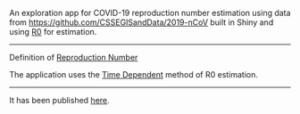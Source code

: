 An exploration app for COVID-19 reproduction number estimation using data from https://github.com/CSSEGISandData/2019-nCoV built in Shiny and using [R0](https://cran.r-project.org/web/packages/R0/index.html) for estimation.

----

Definition of [Reproduction Number](https://en.wikipedia.org/wiki/Basic_reproduction_number)

The application uses the [Time Dependent](https://www.frontiersin.org/articles/10.3389/fvets.2017.00046/full) method of R0 estimation.

----

It has been published [here](https://extropy.shinyapps.io/COVID19Explorer/).